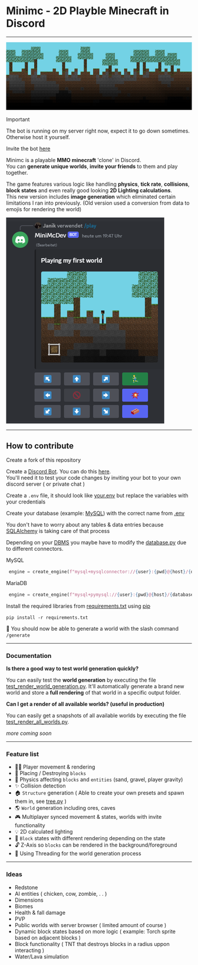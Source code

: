 # Minimc - 2D Playble Minecraft in Discord
- - - - -
![Banner](assets/banner.png)

> [!IMPORTANT]
> The bot is running on my server right now, expect it to go down sometimes. Otherwise host it yourself.
>
> Invite the bot [here](https://discord.com/oauth2/authorize?client_id=1098581527446700083&permissions=2147871745&scope=bot)


Minimc is a playable **MMO minecraft** 'clone' in Discord.
<br>You can **generate unique worlds**, **invite your friends** to them and play together.

The game features various logic like handling **physics**, **tick rate**, **collisions**, **block states** and even really good looking **2D Lighting calculations**.
<br>This new version includes **image generation** which eliminated certain limitations I ran into previously. (Old version used a conversion from data to emojis for rendering the world)

![Game View](assets/game.png)

- - - - -
## How to contribute
Create a fork of this repository

Create a [Discord Bot](https://discord.com/developers/docs/intro). You can do this [here](https://discord.com/developers/applications).<br>
You'll need it to test your code changes by inviting your bot to your own discord server ( or private chat )

Create a `.env` file, it should look like [your.env](your.env) but replace the variables with your credentials

Create your database (example: [MySQL](https://www.mysql.com/de/)) with the correct name from [.env](.env)

You don't have to worry about any tables & data entries because [SQLAlchemy](https://www.sqlalchemy.org/) is taking care of that process

Depending on your [DBMS](https://www.ibm.com/docs/en/zos-basic-skills?topic=zos-what-is-database-management-system) you maybe have to modify the [database.py](database.py) due to different connectors.

MySQL
```py
 engine = create_engine(f"mysql+mysqlconnector://{user}:{pwd}@{host}/{database}")
 ```

MariaDB
```py
 engine = create_engine(f"mysql+pymysql://{user}:{pwd}@{host}/{database}")
 ```

Install the required libraries from [requirements.txt](requirements.txt) using [pip](https://pypi.org/project/pip/) 

```
pip install -r requirements.txt
```
🎉 You should now be able to generate a world with the slash command `/generate`
- - - - -
### Documentation

<b>Is there a good way to test world generation quickly?</b> 

You can easily test the **world generation** by executing the file [test_render_world_generation.py](test_render_world_generation.py). It'll automatically generate a brand new world and store a **full rendering** of that world in a specific output folder.

<b>Can I get a render of all available worlds? (useful in production)</b>

You can easily get a snapshots of all available worlds by executing the file [test_render_all_worlds.py](test_render_all_worlds.py).

*more coming soon*
- - - - -
### Feature list
- 🏃‍♂️ Player movement & rendering
- 👊 Placing / Destroying `blocks`
- 🍎 Physics affecting `blocks` and `entities` (sand, gravel, player gravity)
- ✨ Collision detection
- 🏠 `Structure` generation ( Able to create your own presets and spawn them in, see [tree.py](tree.py) )
- 🌎 `World` generation including ores, caves
- 🎮 Multiplayer synced movement & states, worlds with invite functionality
- 💡 2D calculated lighting
- 🧱 `Block` states with different rendering depending on the state
- 🔓 Z-Axis so `blocks` can be rendered in the background/foreground
- 🐌 Using Threading for the world generation process
- - - - -
### Ideas
- Redstone
- AI entities ( chicken, cow, zombie, . . )
- Dimensions
- Biomes
- Health & fall damage
- PVP
- Public worlds with server browser ( limited amount of course )
- Dynamic block states based on more logic ( example: Torch sprite based on adjacent blocks )
- Block functionality ( TNT that destroys blocks in a radius uppon interacting )
- Water/Lava simulation
